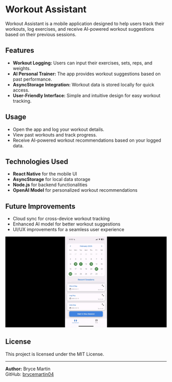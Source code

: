 # Workout Assistant

Workout Assistant is a mobile application designed to help users track their workouts, log exercises, and receive AI-powered workout suggestions based on their previous sessions.

## Features
- **Workout Logging:** Users can input their exercises, sets, reps, and weights.
- **AI Personal Trainer:** The app provides workout suggestions based on past performance.
- **AsyncStorage Integration:** Workout data is stored locally for quick access.
- **User-Friendly Interface:** Simple and intuitive design for easy workout tracking.

## Usage
- Open the app and log your workout details.
- View past workouts and track progress.
- Receive AI-powered workout recommendations based on your logged data.

## Technologies Used
- **React Native** for the mobile UI
- **AsyncStorage** for local data storage
- **Node.js** for backend functionalities
- **OpenAI Model** for personalized workout recommendations

## Future Improvements
- Cloud sync for cross-device workout tracking
- Enhanced AI model for better workout suggestions
- UI/UX improvements for a seamless user experience

![Workout Assistant in Action](Workout-Assistant/assets/MyMovie-ezgif.com-crop.gif) 

## License
This project is licensed under the MIT License.

---
**Author:** Bryce Martin  
GitHub: [brycemartin04](https://github.com/brycemartin04)

